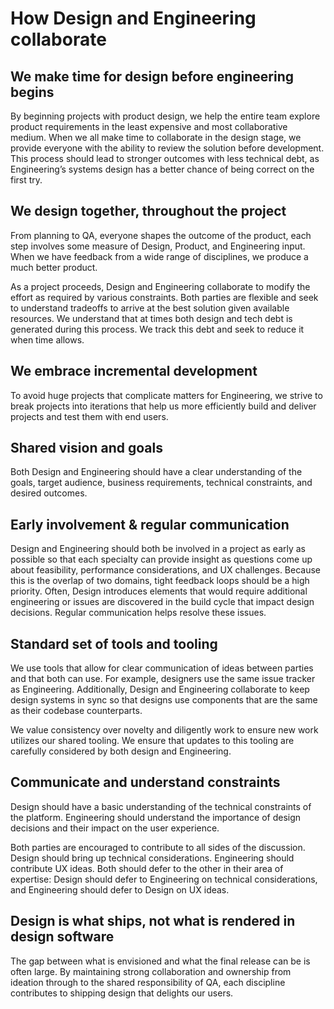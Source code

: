 # How Design and Engineering collaborate

## We make time for design before engineering begins

By beginning projects with product design, we help the entire team explore product requirements in the least expensive and most collaborative medium. When we all make time to collaborate in the design stage, we provide everyone with the ability to review the solution before development. This process should lead to stronger outcomes with less technical debt, as Engineering’s systems design has a better chance of being correct on the first try.

## We design together, throughout the project

From planning to QA, everyone shapes the outcome of the product, each step involves some measure of Design, Product, and Engineering input. When we have feedback from a wide range of disciplines, we produce a much better product.

As a project proceeds, Design and Engineering collaborate to modify the effort as required by various constraints. Both parties are flexible and seek to understand tradeoffs to arrive at the best solution given available resources. We understand that at times both design and tech debt is generated during this process. We track this debt and seek to reduce it when time allows.

## We embrace incremental development

To avoid huge projects that complicate matters for Engineering, we strive to break projects into iterations that help us more efficiently build and deliver projects and test them with end users.

## Shared vision and goals

Both Design and Engineering should have a clear understanding of the goals, target audience, business requirements, technical constraints, and desired outcomes.

## Early involvement & regular communication

Design and Engineering should both be involved in a project as early as possible so that each specialty can provide insight as questions come up about feasibility, performance considerations, and UX challenges. Because this is the overlap of two domains, tight feedback loops should be a high priority. Often, Design introduces elements that would require additional engineering or issues are discovered in the build cycle that impact design decisions. Regular communication helps resolve these issues.

## Standard set of tools and tooling

We use tools that allow for clear communication of ideas between parties and that both can use. For example, designers use the same issue tracker as Engineering. Additionally, Design and Engineering collaborate to keep design systems in sync so that designs use components that are the same as their codebase counterparts.

We value consistency over novelty and diligently work to ensure new work utilizes our shared tooling. We ensure that updates to this tooling are carefully considered by both design and Engineering.

## Communicate and understand constraints

Design should have a basic understanding of the technical constraints of the platform. Engineering should understand the importance of design decisions and their impact on the user experience.

Both parties are encouraged to contribute to all sides of the discussion. Design should bring up technical considerations. Engineering should contribute UX ideas. Both should defer to the other in their area of expertise: Design should defer to Engineering on technical considerations, and Engineering should defer to Design on UX ideas.

## Design is what ships, not what is rendered in design software

The gap between what is envisioned and what the final release can be is often large. By maintaining strong collaboration and ownership from ideation through to the shared responsibility of QA, each discipline contributes to shipping design that delights our users. 
